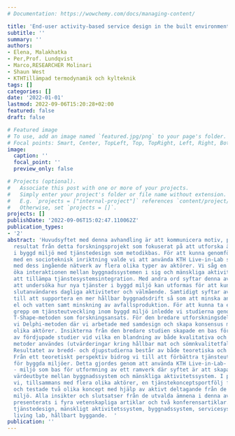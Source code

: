 ```yaml
---
# Documentation: https://wowchemy.com/docs/managing-content/

title: 'End-user activity-based service design in the built environment context :'
subtitle: ''
summary: ''
authors:
- Elena, Malakhatka
- Per,Prof. Lundqvist
- Marco,RESEARCHER Molinari
- Shaun West
- KTHTillämpad termodynamik och kylteknik
tags: []
categories: []
date: '2022-01-01'
lastmod: 2022-09-06T15:20:28+02:00
featured: false
draft: false

# Featured image
# To use, add an image named `featured.jpg/png` to your page's folder.
# Focal points: Smart, Center, TopLeft, Top, TopRight, Left, Right, BottomLeft, Bottom, BottomRight.
image:
  caption: ''
  focal_point: ''
  preview_only: false

# Projects (optional).
#   Associate this post with one or more of your projects.
#   Simply enter your project's folder or file name without extension.
#   E.g. `projects = ["internal-project"]` references `content/project/deep-learning/index.md`.
#   Otherwise, set `projects = []`.
projects: []
publishDate: '2022-09-06T15:02:47.110062Z'
publication_types:
- '2'
abstract: 'Huvudsyftet med denna avhandling är att kommunicera motiv, process och
  resultat från detta forskningsprojekt som fokuserat på att utforska ämnet Slutanvändaraktiviteter
  i byggd miljö med tjänstedesign som metodikbas. För att kunna genomföra studien
  med en socioteknisk inriktning valde vi att använda KTH Live-in-Lab som testmiljö
  med dess ingående nätverk av flera olika typer av aktörer. Vi såg en möjlighet att
  öka interaktionen mellan byggnadssystemen i sig och mänskliga aktivitetssystem genom
  att tillämpa tjänstesystemsintegration. Med andra ord syftar denna avhandling på
  att undersöka hur nya tjänster i byggd miljö kan utformas för att kunna assistera
  slutanvändares dagliga aktiviteter och välmående. Samtidigt syftar avhandlingen
  till att supportera en mer hållbar byggnadsdrift så som att minska användandet av
  el och vatten samt minskning av avfallsproduktion. För att kunna ta ett bredare
  grepp om tjänsteutveckling inom byggd miljö inledde vi studierna genom att tillämpa
  T-Shape-metoden som forskningsansats. För den bredare utforskningsdelen använde
  vi Delphi-metoden där vi arbetade med samdesign och skapa konsensus mellan flera
  olika aktörer. Insikterna från den bredare studien skapade en bas för utformning
  av fördjupade studier vid vilka en blandning av både kvalitativa och kvantitativa
  metoder användes (utvärderingar kring hållbar mat och sömnkvalitetfallstudier).
  Resultatet av bredd- och djupstudierna består av både teoretiska och praktiska implikationer.
  Från ett teoretiskt perspektiv bidrog vi till att förbättra tjänsteutformningsprocessen
  för byggda miljöer. Detta gjordes genom att använda KTH Live-in-Lab- koncept och
  - miljö som bas för utformning av ett ramverk där syftet är att skapa ett ömsesidigt
  värdeutbyte mellan byggnadssystem och mänskliga aktivitetssystem. I praktiken utformade
  vi, tillsammans med flera olika aktörer, en tjänstekonceptsportfölj för KTH Live-in-Lab
  och testade två olika koncept med hjälp av aktivt deltagande från de boende i denna
  miljö. Alla insikter och slutsatser från de utvalda ämnena i denna avhandling har
  presenterats i fyra vetenskapliga artiklar och två konferensartiklar. Nyckelord:
  tjänstedesign, mänskligt aktivitetssystem, byggnadssystem, servicesystem, aktörsnätverksanalys,
  living lab, hållbart byggande.  '
publication: ''
---
```

